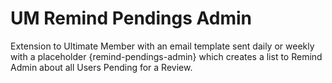 # UM Remind Pendings Admin
Extension to Ultimate Member with an email template sent daily or weekly with a placeholder {remind-pendings-admin} which creates a list to Remind Admin about all Users Pending for a Review.
